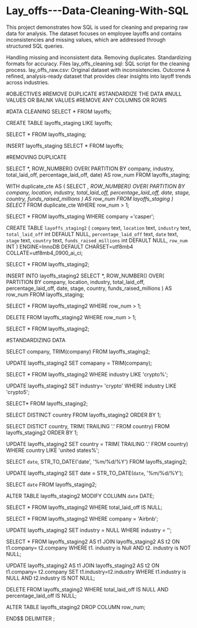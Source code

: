 # Lay_offs---Data-Cleaning-With-SQL
This project demonstrates how SQL is used for cleaning and preparing raw data for analysis. The dataset focuses on employee layoffs and contains inconsistencies and missing values, which are addressed through structured SQL queries.

Handling missing and inconsistent data.
Removing duplicates.
Standardizing formats for accuracy.
Files
lay_offs_cleaning.sql: SQL script for the cleaning process.
lay_offs_raw.csv: Original dataset with inconsistencies.
Outcome
A refined, analysis-ready dataset that provides clear insights into layoff trends across industries.


#OBJECTIVES
	#REMOVE DUPLICATE
  #STANDARDIZE THE DATA 
  #NULL VALUES OR BALNK VALUES
  #REMOVE ANY COLUMNS OR ROWS

#DATA CLEANING
SELECT * FROM layoffs;

CREATE TABLE layoffs_staging
LIKE layoffs;

SELECT * 
FROM layoffs_staging;

INSERT layoffs_staging
SELECT *
FROM layoffs;

#REMOVING DUPLICATE

SELECT *,
ROW_NUMBER() OVER(
PARTITION BY company, industry, total_laid_off, percentage_laid_off,  date) AS row_num
FROM layoffs_staging;

WITH duplicate_cte AS
(
SELECT *,
ROW_NUMBER() OVER(
PARTITION BY company, location, industry, total_laid_off, percentage_laid_off,  date, 
stage, country, funds_raised_millions ) AS row_num
FROM layoffs_staging
)
SELECT* 
FROM duplicate_cte
WHERE row_num > 1;

SELECT *
FROM layoffs_staging
WHERE company ='casper';






CREATE TABLE `layoffs_staging2` (
  `company` text,
  `location` text,
  `industry` text,
  `total_laid_off` int DEFAULT NULL,
  `percentage_laid_off` text,
  `date` text,
  `stage` text,
  `country` text,
  `funds_raised_millions` int DEFAULT NULL,
   `row_num` INT
) ENGINE=InnoDB DEFAULT CHARSET=utf8mb4 COLLATE=utf8mb4_0900_ai_ci;

SELECT * FROM layoffs_staging2;

INSERT INTO layoffs_staging2
SELECT *,
ROW_NUMBER() OVER(
PARTITION BY company, location, industry, total_laid_off, percentage_laid_off,  date,
stage, country, funds_raised_millions ) AS row_num
FROM layoffs_staging;

SELECT * 
FROM layoffs_staging2
WHERE row_num > 1;

DELETE 
FROM layoffs_staging2
WHERE row_num > 1;

SELECT * 
FROM layoffs_staging2;


#STANDARDIZING DATA

SELECT company, TRIM(company)
FROM layoffs_staging2;

UPDATE layoffs_staging2
SET comapany = TRIM(company);

SELECT *
FROM layoffs_staging2
WHERE  industry LIKE 'crypto%';

UPDATE layoffs_staging2
SET industry= 'crypto'
WHERE industry LIKE 'crypto5';

SELECT* FROM layoffs_staging2;

SELECT DISTINCT country
FROM layoffs_staging2
ORDER BY 1;

SELECT DISTICT country, TRIM( TRAILING '.' FROM country)
FROM layoffs_staging2
ORDER BY 1;

UPDATE layoffs_staging2
SET country = TRIM( TRAILING '.' FROM country)
WHERE country LIKE 'united states%';

SELECT `date`, 
STR_TO_DATE('date', '%m/%d/%Y')
FROM layoffs_staging2;

UPDATE layoffs_staging2
SET  date = STR_TO_DATE(`date`, '%m/%d/%Y');

SELECT `date` 
FROM layoffs_staging2;

ALTER TABLE layoffs_staging2
MODIFY COLUMN `date` DATE;

SELECT * FROM 
layoffs_staging2
WHERE total_laid_off IS NULL;


SELECT *
FROM layoffs_staging2
WHERE company = 'Airbnb';

UPDATE layoffs_staging2
SET industry = NULL
WHERE industry = '';

SELECT *
FROM layoffs_staging2 AS t1
JOIN layoffs_staging2 AS t2
	ON t1.company= t2.company
WHERE t1. industry is Null
AND t2. industry is NOT NULL;

UPDATE layoffs_staging2 AS t1
JOIN layoffs_staging2 AS t2
	ON t1.company= t2.company
SET t1.industry=t2.industry
WHERE t1.industry is NULL
AND t2.industry IS NOT NULL;


DELETE 
FROM layoffs_staging2
WHERE total_laid_off IS NULL 
AND percentage_laid_off IS NULL;

ALTER TABLE layoffs_staging2
DROP COLUMN row_num;

END$$
DELIMITER ;














































































